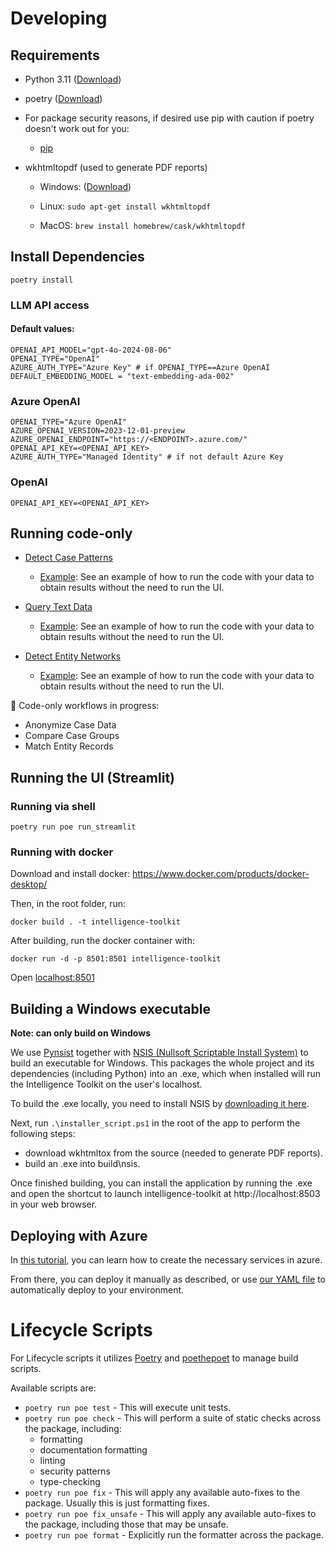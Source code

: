 # Developing 

## Requirements

- Python 3.11 ([Download](https://www.python.org/downloads/))
- poetry ([Download](https://python-poetry.org/docs/#installing-with-the-official-installer))
- For package security reasons, if desired use pip with caution if poetry doesn't work out for you:
    - [pip](./PIP.md)
- wkhtmltopdf (used to generate PDF reports)

    - Windows: ([Download](https://wkhtmltopdf.org/downloads.html))

    - Linux:  `sudo apt-get install wkhtmltopdf`

    - MacOS: `brew install homebrew/cask/wkhtmltopdf`


## Install Dependencies

`poetry install`

### LLM API access

#### Default values: 
```
OPENAI_API_MODEL="gpt-4o-2024-08-06"
OPENAI_TYPE="OpenAI"
AZURE_AUTH_TYPE="Azure Key" # if OPENAI_TYPE==Azure OpenAI
DEFAULT_EMBEDDING_MODEL = "text-embedding-ada-002"
```

### Azure OpenAI
```
OPENAI_TYPE="Azure OpenAI"
AZURE_OPENAI_VERSION=2023-12-01-preview
AZURE_OPENAI_ENDPOINT="https://<ENDPOINT>.azure.com/"
OPENAI_API_KEY=<OPENAI_API_KEY>
AZURE_AUTH_TYPE="Managed Identity" # if not default Azure Key
```

### OpenAI
```
OPENAI_API_KEY=<OPENAI_API_KEY>
```

## Running code-only 
- [Detect Case Patterns](./toolkit/detect_case_patterns/README.md)

    - [Example](./examples/detect_case_patterns.ipynb): See an example of how to run the code with your data to obtain results without the need to run the UI.

- [Query Text Data](./toolkit/query_text_data/README.md)

    - [Example](./examples/query_text_data.ipynb): See an example of how to run the code with your data to obtain results without the need to run the UI.

- [Detect Entity Networks](./toolkit/detect_entity_networks/README.md)

    - [Example](./examples/detect_entity_networks/main.ipynb): See an example of how to run the code with your data to obtain results without the need to run the UI.

:construction: Code-only workflows in progress: 

- Anonymize Case Data
- Compare Case Groups
- Match Entity Records

## Running the UI (Streamlit) 

### Running via shell

`poetry run poe run_streamlit`


### Running with docker

Download and install docker: https://www.docker.com/products/docker-desktop/

Then, in the root folder, run:

`docker build . -t intelligence-toolkit`

After building, run the docker container with:

`docker run -d -p 8501:8501 intelligence-toolkit`

Open [localhost:8501](http://localhost:8501)

## Building a Windows executable

**Note: can only build on Windows**

We use [Pynsist](https://pynsist.readthedocs.io/en/latest/) together with [NSIS (Nullsoft Scriptable Install System)](https://nsis.sourceforge.io/) to build an executable for Windows. This packages the whole project and its dependencies (including Python) into an .exe, which when installed will run the Intelligence Toolkit on the user's localhost.

To build the .exe locally, you need to install NSIS by [downloading it here](https://nsis.sourceforge.io/Main_Page).

Next, run `.\installer_script.ps1` in the root of the app to perform the following steps:
- download wkhtmltox from the source (needed to generate PDF reports). 
- build an .exe into build\nsis.

Once finished building, you can install the application by running the .exe and open the shortcut to launch intelligence-toolkit at http://localhost:8503 in your web browser.

## Deploying with Azure

In [this tutorial](https://dev.to/keneojiteli/deploy-a-docker-app-to-app-services-on-azure-5d3h), you can learn how to create the necessary services in azure.

From there, you can deploy it manually as described, or use [our YAML file](/.vsts-ci.yml) to automatically deploy to your environment. 

# Lifecycle Scripts

For Lifecycle scripts it utilizes [Poetry](https://python-poetry.org/docs#installation) and [poethepoet](https://pypi.org/project/poethepoet/) to manage build scripts.


Available scripts are:

- `poetry run poe test` - This will execute unit tests.
- `poetry run poe check` - This will perform a suite of static checks across the package, including:
  - formatting
  - documentation formatting
  - linting
  - security patterns
  - type-checking
- `poetry run poe fix` - This will apply any available auto-fixes to the package. Usually this is just formatting fixes.
- `poetry run poe fix_unsafe` - This will apply any available auto-fixes to the package, including those that may be unsafe.
- `poetry run poe format` - Explicitly run the formatter across the package.

